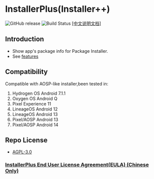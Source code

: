 # InstallerPlus(Installer++)

![GitHub release](https://img.shields.io/github/v/release/NextAlone/InstallerPlus?color=success&label=Release&logo=github) ![Build Status](https://img.shields.io/github/actions/workflow/status/NextAlone/InstallerPlus/autoci.yml?label=Build&logo=github) [[中文说明文档]](README_CN.md)

## Introduction

- Show app's package info for Package Installer.
- See [features](image/README.md)

## Compatibility

Compatible with AOSP-like installer,been tested in:  

1. Hydrogen OS Android 7.1.1
2. Oxygen OS Android Q
3. Pixel Experience 11
4. LineageOS Android 12
5. LineageOS Android 13
6. Pixel/AOSP Android 13
7. Pixel/AOSP Android 14

## Repo License

- [AGPL-3.0](./LICENSE.md)

### [InstallerPlus End User License Agreement(EULA) (Chinese Only)](./app/src/main/assets/eula.md)
